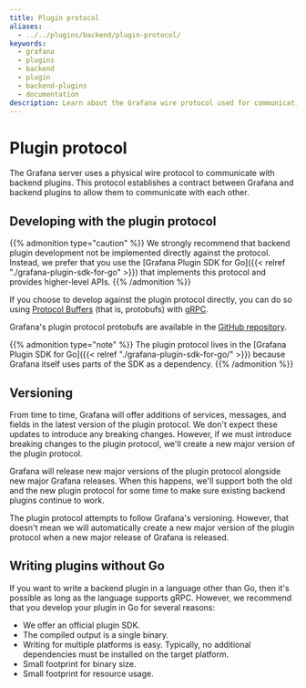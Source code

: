 ```yaml
---
title: Plugin protocol
aliases:
  - ../../plugins/backend/plugin-protocol/
keywords:
  - grafana
  - plugins
  - backend
  - plugin
  - backend-plugins
  - documentation
description: Learn about the Grafana wire protocol used for communication between the Grafana server and backend plugins.
---
```


# Plugin protocol

The Grafana server uses a physical wire protocol to communicate with backend plugins. This protocol establishes a contract between Grafana and backend plugins to allow them to communicate with each other.

## Developing with the plugin protocol

{{% admonition type="caution" %}} We strongly recommend that backend plugin development not be implemented directly against the protocol. Instead, we prefer that you use the [Grafana Plugin SDK for Go]({{< relref "./grafana-plugin-sdk-for-go" >}}) that implements this protocol and provides higher-level APIs. {{%
/admonition %}}

If you choose to develop against the plugin protocol directly, you can do so using [Protocol Buffers](https://developers.google.com/protocol-buffers) (that is, protobufs) with [gRPC](https://grpc.io/).

Grafana's plugin protocol protobufs are available in the [GitHub repository](https://github.com/grafana/grafana-plugin-sdk-go/blob/master/proto/backend.proto).

{{% admonition type="note" %}}
The plugin protocol lives in the [Grafana Plugin SDK for Go]({{< relref "./grafana-plugin-sdk-for-go/" >}}) because Grafana itself uses parts of the SDK as a dependency.
{{% /admonition %}}

## Versioning

From time to time, Grafana will offer additions of services, messages, and fields in the latest version of the plugin protocol. We don't expect these updates to introduce any breaking changes. However, if we must introduce breaking changes to the plugin protocol, we'll create a new major version of the plugin protocol.

Grafana will release new major versions of the plugin protocol alongside new major Grafana releases. When this happens, we'll support both the old and the new plugin protocol for some time to make sure existing backend plugins continue to work.

The plugin protocol attempts to follow Grafana's versioning. However, that doesn't mean we will automatically create a new major version of the plugin protocol when a new major release of Grafana is released.

## Writing plugins without Go

If you want to write a backend plugin in a language other than Go, then it's possible as long as the language supports gRPC. However, we recommend that you develop your plugin in Go for several reasons:

- We offer an official plugin SDK.
- The compiled output is a single binary.
- Writing for multiple platforms is easy. Typically, no additional dependencies must be installed on the target platform.
- Small footprint for binary size.
- Small footprint for resource usage.
